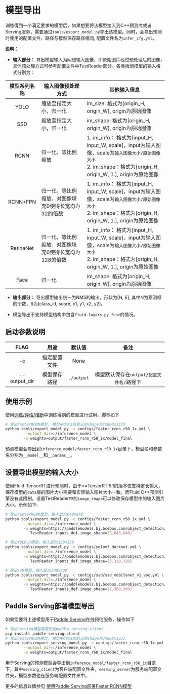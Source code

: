 # 模型导出

训练得到一个满足要求的模型后，如果想要将该模型接入到C++预测库或者Serving服务，需要通过`tools/export_model.py`导出该模型。同时，会导出预测时使用的配置文件，路径与模型保存路径相同, 配置文件名为`infer_cfg.yml`。

**说明：**

- **输入部分：** 导出模型输入为网络输入图像，即原始图片经过预处理后的图像，具体预处理方式可参考配置文件中TestReader部分。各类检测模型的输入格式分别为：

| 模型系列名称 | 输入图像预处理方式 | 其他输入信息 |
| :---------: | ----------- | ---------- |
|  YOLO | 缩放至指定大小，归一化 | im\_size: 格式为[origin\_H, origin\_W], origin为原始图像 |
| SSD | 缩放至指定大小，归一化 | im\_shape: 格式为[origin\_H, origin\_W], origin为原始图像 |
| RCNN | 归一化，等比例缩放 | 1. im\_info： 格式为[input\_H, input\_W, scale]，input为输入图像，scale为```输入图像大小/原始图像大小```<br>  2. im\_shape：格式为[origin\_H, origin\_W, 1.], origin为原始图像 |
| RCNN+FPN | 归一化，等比例缩放，对图像填充0使得长宽均为32的倍数 | 1. im\_info： 格式为[input\_H, input\_W, scale]，input为输入图像，scale为```输入图像大小/原始图像大小```<br>  2. im\_shape：格式为[origin\_H, origin\_W, 1.], origin为原始图像 |
| RetinaNet | 归一化，等比例缩放，对图像填充0使得长宽均为128的倍数 | 1. im\_info： 格式为[input\_H, input\_W, scale]，input为输入图像，scale为```输入图像大小/原始图像大小```<br>  2. im\_shape：格式为[origin\_H, origin\_W, 1.], origin为原始图像 |
| Face   |  归一化  | im\_shape: 格式为[origin\_H, origin\_W], origin为原始图像  |


- **输出部分：** 导出模型输出统一为NMS的输出，形状为[N, 6], 其中N为预测框的个数，6为[class_id, score, x1, y1, x2, y2]。

- 模型导出不支持模型结构中包含```fluid.layers.py_func```的情况。


## 启动参数说明

|      FLAG      |      用途      |    默认值    |                 备注                      |
|:--------------:|:--------------:|:------------:|:-----------------------------------------:|
|       -c       |  指定配置文件  |     None     |                                           |
|  --output_dir  |  模型保存路径  |  `./output`  |  模型默认保存在`output/配置文件名/`路径下 |

## 使用示例

使用[训练/评估/推断](../../tutorials/GETTING_STARTED_cn.md)中训练得到的模型进行试用，脚本如下

```bash
# 导出FasterRCNN模型, 模型中data层默认的shape为3x800x1333
python tools/export_model.py -c configs/faster_rcnn_r50_1x.yml \
        --output_dir=./inference_model \
        -o weights=output/faster_rcnn_r50_1x/model_final
```

预测模型会导出到`inference_model/faster_rcnn_r50_1x`目录下，模型名和参数名分别为`__model__`和`__params__`。


## 设置导出模型的输入大小

使用Fluid-TensorRT进行预测时，由于<=TensorRT 5.1的版本仅支持定长输入，保存模型的`data`层的图片大小需要和实际输入图片大小一致。而Fluid C++预测引擎没有此限制。设置TestReader中的`image_shape`可以修改保存模型中的输入图片大小。示例如下:

```bash
# 导出FasterRCNN模型，输入是3x640x640
python tools/export_model.py -c configs/faster_rcnn_r50_1x.yml \
        --output_dir=./inference_model \
        -o weights=https://paddlemodels.bj.bcebos.com/object_detection/faster_rcnn_r50_1x.tar \
           TestReader.inputs_def.image_shape=[3,640,640]

# 导出YOLOv3模型，输入是3x320x320
python tools/export_model.py -c configs/yolov3_darknet.yml \
        --output_dir=./inference_model \
        -o weights=https://paddlemodels.bj.bcebos.com/object_detection/yolov3_darknet.tar \
           TestReader.inputs_def.image_shape=[3,320,320]

# 导出SSD模型，输入是3x300x300
python tools/export_model.py -c configs/ssd/ssd_mobilenet_v1_voc.yml \
        --output_dir=./inference_model \
        -o weights=https://paddlemodels.bj.bcebos.com/object_detection/ssd_mobilenet_v1_voc.tar \
           TestReader.inputs_def.image_shape=[3,300,300]
```

## Paddle Serving部署模型导出

如果您要将上述模型用于[Paddle Serving](https://github.com/PaddlePaddle/Serving)在线预估服务，操作如下

```bash
# 导出Serving模型需要安装paddle-serving-client
pip install paddle-serving-client
# 导出FasterRCNN模型, 模型中data层默认的shape为3x800x1333
python tools/export_serving_model.py -c configs/faster_rcnn_r50_1x.yml \
        --output_dir=./inference_model \
        -o weights=output/faster_rcnn_r50_1x/model_final
```

用于Serving的预测模型会导出到`inference_model/faster_rcnn_r50_1x`目录下，其中`serving_client`为客户端配置文件夹，`serving_server`为服务端配置文件夹，模型参数也在服务端配置文件夹中。

更多的信息详情参见  [使用Paddle Serving部署Faster RCNN模型](https://github.com/PaddlePaddle/Serving/tree/develop/python/examples/faster_rcnn_model)
